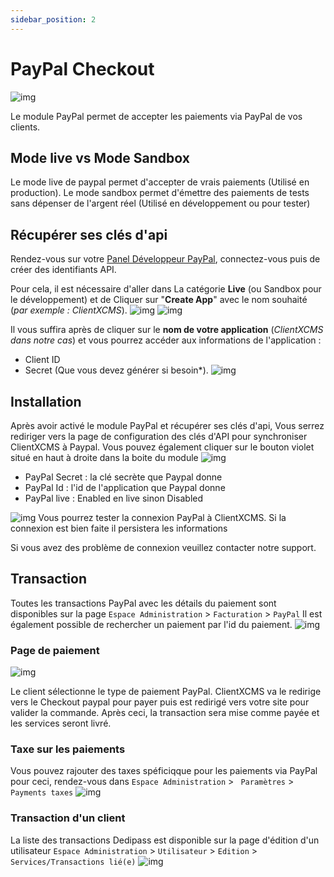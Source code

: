 ```yaml
---
sidebar_position: 2
---
```


# PayPal Checkout
![img](https://cdn.pixabay.com/photo/2015/05/26/09/37/paypal-784404_1280.png)

Le module PayPal permet de accepter les paiements via PayPal de vos clients.
## Mode live vs Mode Sandbox
Le mode live de paypal permet d'accepter de vrais paiements (Utilisé en production).
Le mode sandbox permet d'émettre des paiements de tests sans dépenser de l'argent réel (Utilisé en développement ou pour tester)

## Récupérer ses clés d'api

Rendez-vous sur votre [Panel Développeur PayPal](https://developer.paypal.com/developer/applications), connectez-vous puis de créer des identifiants API.

Pour cela, il est nécessaire d'aller dans La catégorie **Live** (ou Sandbox pour le développement) et de Cliquer sur "**Create App**" avec le nom souhaité (*par exemple : ClientXCMS*).
![img](https://media.discordapp.net/attachments/926274245225504779/954709850095484969/live.png)
![img](https://media.discordapp.net/attachments/926274245225504779/954709927073546270/creation.png)

Il vous suffira après de cliquer sur le **nom de votre application** (*ClientXCMS dans notre cas*) et vous pourrez accéder aux informations de l'application :
- Client ID
- Secret (Que vous devez générer si besoin*).
![img](https://media.discordapp.net/attachments/926274245225504779/954710485851308053/informations.png)


## Installation

Après avoir activé le module PayPal et récupérer ses clés d'api, Vous serrez rediriger vers la page de configuration des clés d'API pour synchroniser ClientXCMS à Paypal.
Vous pouvez également cliquer sur le bouton violet situé en haut à droite dans la boite du module 
![img](https://media.discordapp.net/attachments/926274245225504779/954708583726071828/unknown.png)
- PayPal Secret : la clé secrète que Paypal donne
- PayPal Id : l'id de l'application que Paypal donne
- PayPal live : Enabled en live sinon Disabled

![img](https://media.discordapp.net/attachments/926274245225504779/954711209582673970/unknown.png)
Vous pourrez tester la connexion PayPal à ClientXCMS. Si la connexion est bien faite il persistera les informations

Si vous avez des problème de connexion veuillez contacter notre support.

## Transaction
Toutes les transactions PayPal avec les détails du paiement sont disponibles sur la page  `Espace Administration` > `Facturation` > `PayPal`
Il est également possible de rechercher un paiement par l'id du paiement.
![img](https://media.discordapp.net/attachments/926274245225504779/954707212192858162/unknown.png?width=1440&height=285)
### Page de paiement
![img](https://media.discordapp.net/attachments/926274245225504779/954712993671831552/unknown.png)

Le client sélectionne le type de paiement PayPal. ClientXCMS va le redirige vers le Checkout paypal pour payer puis est redirigé vers votre site pour valider la commande.
Après ceci, la transaction sera mise comme payée et les services seront livré.
### Taxe sur les paiements

Vous pouvez rajouter des taxes spéficiqque pour les paiements via PayPal pour ceci, rendez-vous dans `Espace Administration` > ` Paramètres` > `Payments taxes`
![img](https://media.discordapp.net/attachments/926274245225504779/954713525102714880/unknown.png)
### Transaction d'un client
La liste des transactions Dedipass est disponible sur la page d'édition d'un utilisateur `Espace Administration` > `Utilisateur` > `Edition` > `Services/Transactions lié(e)`
![img](https://media.discordapp.net/attachments/926274245225504779/954712356057935943/unknown.png)